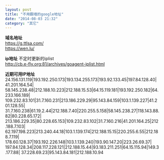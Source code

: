 ```yaml
---
layout: post
title: "不用翻墙的google地址"
date: "2014-08-03 21:32"
category: "其它"
---
```


**域名地址**  
<a href="https://g.ttlsa.com/" target="_blank">https://g.ttlsa.com/</a>  
<a href="https://wen.lu/" target="_blank">https://wen.lu/</a>

 
**ip地址**
不定时更新的iplist  
<a href="http://cb.e-fly.org:81/archives/goagent-iplist.html" target="_blank">http://cb.e-fly.org:81/archives/goagent-iplist.html</a>
 
**近期可用IP地址**
24.156.131.119|193.192.250.173|193.134.255.173|193.92.133.45|197.84.128.40|41.201.164.54|
58.145.238.48|212.188.10.223|212.188.15.53|64.15.119.181|193.192.250.182|64.233.166.189|
109.232.83.101|31.7.160.231|213.186.229.29|95.143.84.159|103.1.139.227|41.201.128.55|
31.7.160.238|61.19.2.44|212.188.7.40|220.255.5.158|58.145.238.27|118.143.88.82|80.228.65.172|
213.186.229.35|80.228.65.153|109.232.83.102|31.7.160.216|41.201.164.25|212.188.7.103|
62.197.198.223|213.240.44.18|103.1.139.174|212.188.15.15|220.255.6.55|212.188.7.119|
178.60.128.37|193.192.226.148|103.1.139.240|193.90.147.20|223.26.69.37|
197.84.128.34|208.117.228.121|212.188.15.44|93.183.211.251|64.15.115.94|149.3.177.88|
37.228.69.23|95.143.84.181|212.188.10.94

